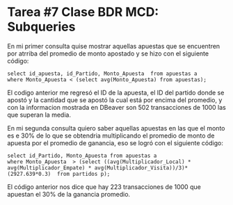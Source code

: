 # Tarea #7 Clase BDR MCD: Subqueries

En mi primer consulta quise mostrar aquellas apuestas que se encuentren por atrriba del promedio de monto apostado y se hizo con el siguiente código:

    select id_apuesta, id_Partido, Monto_Apuesta  from apuestas a 
    where Monto_Apuesta < (select avg(Monto_Apuesta) from apuestas);

El codigo anterior me regresó el ID de la apuesta, el ID del partido donde se apostó y la cantidad que se apostó la cual está por encima del promedio, y con la informacion mostrada en DBeaver son 502 transacciones de 1000 las que superan la media.

En mi segunda consulta quiero saber aquellas apuestas en las que el monto es e 30% de lo que se obtendria multiplicando el promedio de monto de apuesta por el promedio de ganancia, eso se logró con el siguiente código:

    select id_Partido, Monto_Apuesta from apuestas a 
    where Monto_Apuesta  > (select ((avg(Multiplicador_Local) *  avg(Multiplicador_Empate) * avg(Multiplicador_Visita))/3)*(2927.639*0.3)  from partidos p);

El código anterior nos dice que hay 223 transacciones de 1000 que apuestan el 30% de la ganancia promedio.
